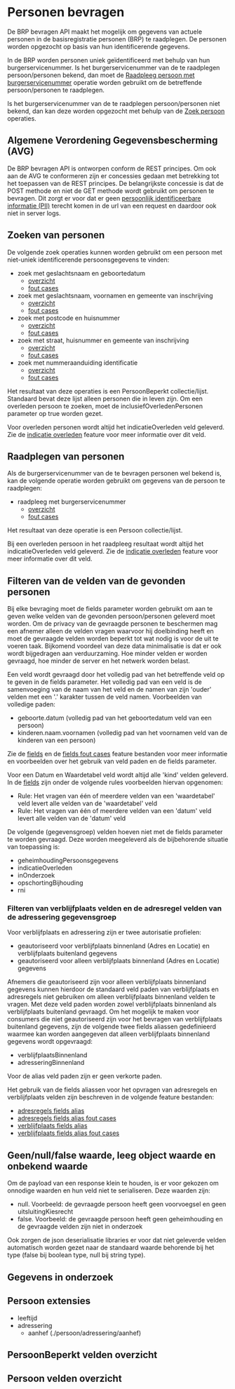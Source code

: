 # Personen bevragen

De BRP bevragen API maakt het mogelijk om gegevens van actuele personen in de basisregistratie personen (BRP) te raadplegen. De personen worden opgezocht op basis van hun identificerende gegevens.

In de BRP worden personen uniek geïdentificeerd met behulp van hun burgerservicenummer. Is het burgerservicenummer van de te raadplegen persoon/personen bekend, dan moet de [Raadpleeg persoon met burgerservicenummer](#raadplegen-van-personen) operatie worden gebruikt om de betreffende persoon/personen te raadplegen.

Is het burgerservicenummer van de te raadplegen persoon/personen niet bekend, dan kan deze worden opgezocht met behulp van de [Zoek persoon](#zoeken-van-personen) operaties.

## Algemene Verordening Gegevensbescherming (AVG)

De BRP bevragen API is ontworpen conform de REST principes. Om ook aan de AVG te conformeren zijn er concessies gedaan met betrekking tot het toepassen van de REST principes. De belangrijkste concessie is dat de POST methode en niet de GET methode wordt gebruikt om personen te bevragen. Dit zorgt er voor dat er geen [persoonlijk identificeerbare informatie (PII)](https://piwikpro.nl/blog/pii-niet-pii-en-persoonsgegevens/) terecht komen in de url van een request en daardoor ook niet in server logs.

## Zoeken van personen

De volgende zoek operaties kunnen worden gebruikt om een persoon met niet-uniek identificerende persoonsgegevens te vinden:

- zoek met geslachtsnaam en geboortedatum
  - [overzicht](./zoek-met-geslachtsnaam-en-geboortedatum/overzicht.feature)
  - [fout cases](./zoek-met-geslachtsnaam-en-geboortedatum/fout-cases.feature)
- zoek met geslachtsnaam, voornamen en gemeente van inschrijving
  - [overzicht](./zoek-met-geslachtsnaam-voornamen-en-gemeente-van-inschrijving/overzicht.feature)
  - [fout cases](./zoek-met-geslachtsnaam-voornamen-en-gemeente-van-inschrijving/fout-cases.feature)
- zoek met postcode en huisnummer
  - [overzicht](./zoek-met-postcode-en-huisnummer/overzicht.feature)
  - [fout cases](./zoek-met-postcode-en-huisnummer/fout-cases.feature)
- zoek met straat, huisnummer en gemeente van inschrijving
  - [overzicht](./zoek-met-straatnaam-huisnummer-en-gemeente-van-inschrijving/overzicht.feature)
  - [fout cases](./zoek-met-straatnaam-huisnummer-en-gemeente-van-inschrijving/fout-cases.feature)
- zoek met nummeraanduiding identificatie
  - [overzicht](./zoek-met-nummeraanduiding-identificatie/overzicht.feature)
  - [fout cases](./zoek-met-nummeraanduiding-identificatie/fout-cases.feature)

Het resultaat van deze operaties is een PersoonBeperkt collectie/lijst. Standaard bevat deze lijst alleen personen die in leven zijn. Om een overleden persoon te zoeken, moet de inclusiefOverledenPersonen parameter op true worden gezet. 

Voor overleden personen wordt altijd het indicatieOverleden veld geleverd. Zie de [indicatie overleden](../overlijden-indicatie-overleden.feature) feature voor meer informatie over dit veld.


## Raadplegen van personen

Als de burgerservicenummer van de te bevragen personen wel bekend is, kan de volgende operatie worden gebruikt om gegevens van de persoon te raadplegen:

- raadpleeg met burgerservicenummer
  - [overzicht](./raadpleeg-met-burgerservicenummer/overzicht.feature)
  - [fout cases](./raadpleeg-met-burgerservicenummer/fout-cases.feature)

Het resultaat van deze operatie is een Persoon collectie/lijst.

Bij een overleden persoon in het raadpleeg resultaat wordt altijd het indicatieOverleden veld geleverd.  Zie de [indicatie overleden](../overlijden-indicatie-overleden.feature) feature voor meer informatie over dit veld.

## Filteren van de velden van de gevonden personen

Bij elke bevraging moet de fields parameter worden gebruikt om aan te geven welke velden van de gevonden persoon/personen geleverd moet worden. Om de privacy van de gevraagde personen te beschermen mag een afnemer alleen de velden vragen waarvoor hij doelbinding heeft en moet de gevraagde velden worden beperkt tot wat nodig is voor de uit te voeren taak.
Bijkomend voordeel van deze data minimalisatie is dat er ook wordt bijgedragen aan verduurzaming. Hoe minder velden er worden gevraagd, hoe minder de server en het netwerk worden belast.

Een veld wordt gevraagd door het volledig pad van het betreffende veld op te geven in de fields parameter. Het volledig pad van een veld is de samenvoeging van de naam van het veld en de namen van zijn 'ouder' velden met een '.' karakter tussen de veld namen. Voorbeelden van volledige paden:

- geboorte.datum (volledig pad van het geboortedatum veld van een persoon)
- kinderen.naam.voornamen (volledig pad van het voornamen veld van de kinderen van een persoon)

Zie de [fields](./fields.feature) en de [fields fout cases](./fields-fout-cases.feature) feature bestanden voor meer informatie en voorbeelden over het gebruik van veld paden en de fields parameter. 

Voor een Datum en Waardetabel veld wordt altijd alle 'kind' velden geleverd. In de [fields](./fields.feature) zijn onder de volgende rules voorbeelden hiervan opgenomen:

- Rule: Het vragen van één of meerdere velden van een 'waardetabel' veld levert alle velden van de 'waardetabel' veld
- Rule: Het vragen van één of meerdere velden van een 'datum' veld levert alle velden van de 'datum' veld

De volgende (gegevensgroep) velden hoeven niet met de fields parameter te worden gevraagd. Deze worden meegeleverd als de bijbehorende situatie van toepassing is:

- geheimhoudingPersoonsgegevens
- indicatieOverleden
- inOnderzoek
- opschortingBijhouding
- rni

### Filteren van verblijfplaats velden en de adresregel velden van de adressering gegevensgroep

Voor verblijfplaats en adressering zijn er twee autorisatie profielen:

- geautoriseerd voor verblijfplaats binnenland (Adres en Locatie) en verblijfplaats buitenland gegevens
- geautoriseerd voor alleen verblijfplaats binnenland (Adres en Locatie) gegevens

Afnemers die geautoriseerd zijn voor alleen verblijfplaats binnenland gegevens kunnen hierdoor de standaard veld paden van verblijfplaats en adresregels niet gebruiken om alleen verblijfplaats binnenland velden te vragen. Met deze veld paden worden zowel verblijfplaats binnenland als verblijfplaats buitenland gevraagd.
Om het mogelijk te maken voor consumers die niet geautoriseerd zijn voor het bevragen van verblijfplaats buitenland gegevens, zijn de volgende twee fields aliassen gedefinieerd waarmee kan worden aangegeven dat alleen verblijfplaats binnenland gegevens wordt opgevraagd: 

- verblijfplaatsBinnenland
- adresseringBinnenland

Voor de alias veld paden zijn er geen verkorte paden.

Het gebruik van de fields aliassen voor het opvragen van adresregels en verblijfplaats velden zijn beschreven in de volgende feature bestanden:
- [adresregels fields alias](./persoon/adressering/adres-regels/fields-alias.feature)
- [adresregels fields alias fout cases](./persoon/adressering/adres-regels/fields-alias-fout-cases.feature)
- [verblijfplaats fields alias](./persoon/verblijfplaats/fields-alias.feature)
- [verblijfplaats fields alias fout cases](./persoon/verblijfplaats/fields-alias-fout-cases.feature)

## Geen/null/false waarde, leeg object waarde en onbekend waarde

Om de payload van een response klein te houden, is er voor gekozen om onnodige waarden en hun veld niet te serialiseren. Deze waarden zijn:

- null. Voorbeeld: de gevraagde persoon heeft geen voorvoegsel en geen uitsluitingKiesrecht
- false. Voorbeeld: de gevraagde persoon heeft geen geheimhouding en de gevraagde velden zijn niet in onderzoek

Ook zorgen de json deserialisatie libraries er voor dat niet geleverde velden automatisch worden gezet naar de standaard waarde behorende bij het type (false bij boolean type, null bij string type).

## Gegevens in onderzoek

## Persoon extensies

- leeftijd
- adressering
  - aanhef (./persoon/adressering/aanhef)

## PersoonBeperkt velden overzicht

## Persoon velden overzicht
